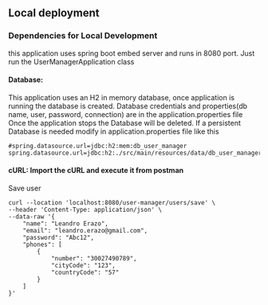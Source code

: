 ## Local deployment
### Dependencies for Local Development
this application uses spring boot embed server and runs in 8080 port.
Just run the UserManagerApplication class

#### Database:
This application uses an H2 in memory database, once application is running the database is created.
Database credentials and properties(db name, user, password, connection) are in the application.properties file
Once the application stops the Database will be deleted.
If a persistent Database is needed modify in application.properties file like this
```
#spring.datasource.url=jdbc:h2:mem:db_user_manager
spring.datasource.url=jdbc:h2:./src/main/resources/data/db_user_manager
```

#### cURL: Import the cURL and execute it from postman
Save user
```
curl --location 'localhost:8080/user-manager/users/save' \
--header 'Content-Type: application/json' \
--data-raw '{
    "name": "Leandro Erazo",
    "email": "leandro.erazo@gmail.com",
    "password": "Abc12",
    "phones": [
        {
            "number": "30027490789",
            "cityCode": "123",
            "countryCode": "57"
        }
    ]
}'
